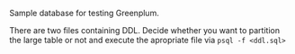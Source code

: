 Sample database for testing Greenplum.

There are two files containing DDL. Decide whether you want to partition the large table
or not and execute the apropriate file via ```psql -f <ddl.sql>```

